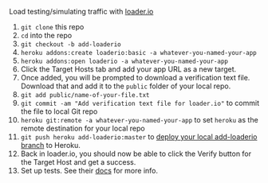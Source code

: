 Load testing/simulating traffic with [loader.io](https://devcenter.heroku.com/articles/loaderio#installing-the-loader-io-add-on)

1. `git clone` this repo
2. `cd` into the repo
3. `git checkout -b add-loaderio`
4. `heroku addons:create loaderio:basic -a whatever-you-named-your-app`
5. `heroku addons:open loaderio -a whatever-you-named-your-app`
6. Click the Target Hosts tab and add your app URL as a new target. 
7. Once added, you will be prompted to download a verification text file. Download that and add it to the `public` folder of your local repo.
8. `git add public/name-of-your-file.txt`
9. `git commit -am "Add verification text file for loader.io"` to commit the file to local Git repo
10. `heroku git:remote -a whatever-you-named-your-app` to set `heroku` as the remote destination for your local repo
11. `git push heroku add-loaderio:master` to [deploy your local add-loaderio branch](https://devcenter.heroku.com/articles/git#deploying-from-a-branch-besides-master) to Heroku.
12. Back in loader.io, you should now be able to click the Verify button for the Target Host and get a success.
13. Set up tests. See their [docs](https://support.loader.io/article/15-creating-a-test) for more info.